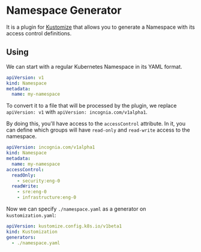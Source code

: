 # Namespace Generator

It is a plugin for [Kustomize](https://github.com/kubernetes-sigs/kustomize) that allows you to generate a Namespace
with its access control definitions.

## Using

We can start with a regular Kubernetes Namespace in its YAML format.

```yaml
apiVersion: v1
kind: Namespace
metadata:
  name: my-namespace
```

To convert it to a file that will be processed by the plugin, we replace `apiVersion: v1`
with `apiVersion: incognia.com/v1alpha1`.

By doing this, you'll have access to the `accessControl` attribute. In it, you can define which groups will
have `read-only` and `read-write` access to the namespace.

```yaml
apiVersion: incognia.com/v1alpha1
kind: Namespace
metadata:
  name: my-namespace
accessControl:
  readOnly:
    - security:eng-0
  readWrite:
    - sre:eng-0
    - infrastructure:eng-0
```

Now we can specify `./namespace.yaml` as a generator on `kustomization.yaml`:

```yaml
apiVersion: kustomize.config.k8s.io/v1beta1
kind: Kustomization
generators:
  - ./namespace.yaml
```
